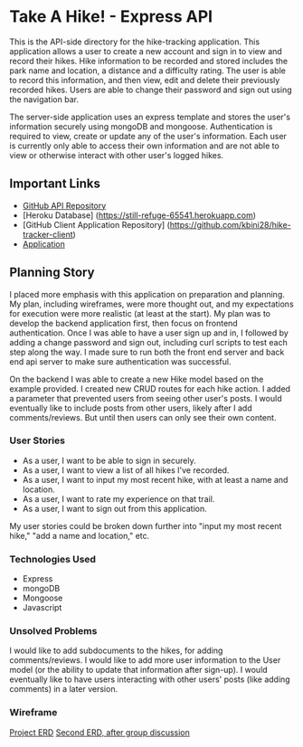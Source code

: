 # Take A Hike! - Express API

This is the API-side directory for the hike-tracking application. This application allows a user to create a new account and sign in to view and record their hikes. Hike information to be recorded and stored includes the park name and location, a distance and a difficulty rating. The user is able to record this information, and then view, edit and delete their previously recorded hikes. Users are able to change their password and sign out using the navigation bar.

The server-side application uses an express template and stores the user's information securely using mongoDB and mongoose. Authentication is required to view, create or update any of the user's information. Each user is currently only able to access their own information and are not able to view or otherwise interact with other user's logged hikes.

## Important Links

  * [GitHub API Repository](https://github.com/kbini28/hike-tracker-api)
  * [Heroku Database] (https://still-refuge-65541.herokuapp.com)
  * [GitHub Client Application Repository] (https://github.com/kbini28/hike-tracker-client)
  * [Application](https://kbini28.github.io/hike-tracker-client/)

## Planning Story

I placed more emphasis with this application on preparation and planning. My plan, including wireframes, were more thought out, and my expectations for execution were more realistic (at least at the start). My plan was to develop the backend application first, then focus on frontend authentication. Once I was able to have a user sign up and in, I followed by adding a change password and sign out, including curl scripts to test each step along the way. I made sure to run both the front end server and back end api server to make sure authentication was successful.

On the backend I was able to create a new Hike model based on the example provided. I created new CRUD routes for each hike action. I added a parameter that prevented users from seeing other user's posts. I would eventually like to include posts from other users, likely after I add comments/reviews. But until then users can only see their own content.

### User Stories

  * As a user, I want to be able to sign in securely.
  * As a user, I want to view a list of all hikes I've recorded.
  * As a user, I want to input my most recent hike, with at least a name and location.
  * As a user, I want to rate my experience on that trail.
  * As a user, I want to sign out from this application.

My user stories could be broken down further into "input my most recent hike," "add a name and location," etc.

### Technologies Used

  * Express
  * mongoDB
  * Mongoose
  * Javascript

### Unsolved Problems

I would like to add subdocuments to the hikes, for adding comments/reviews. I would like to add more user information to the User model (or the ability to update that information after sign-up). I would eventually like to have users interacting with other users' posts (like adding comments) in a later version.

### Wireframe

[Project ERD](https://i.imgur.com/YBIBhio.jpg)
[Second ERD, after group discussion](https://i.imgur.com/1MfIHP8.jpg)
